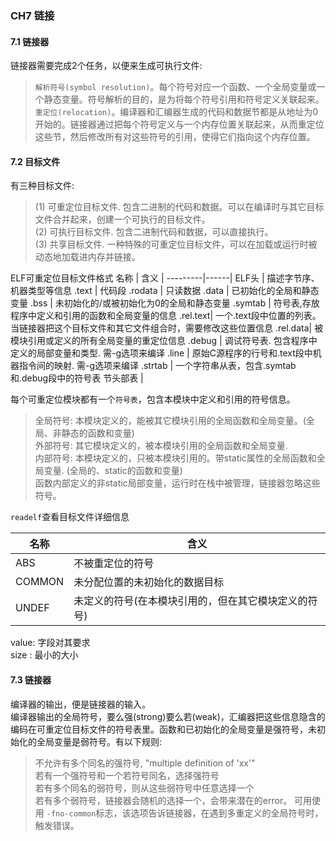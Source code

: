 ### CH7 链接

#### 7.1 链接器

链接器需要完成2个任务，以便来生成可执行文件:
> `解析符号(symbol resolution)`。每个符号对应一个函数、一个全局变量或一个静态变量。符号解析的目的，是为将每个符号引用和符号定义关联起来。<br/>
> `重定位(relocation)`。编译器和汇编器生成的代码和数据节都是从地址为0开始的。链接器通过把每个符号定义与一个内存位置关联起来，从而重定位这些节，然后修改所有对这些符号的引用，使得它们指向这个内存位置。

#### 7.2 目标文件

有三种目标文件: <br/>
> (1) 可重定位目标文件. 包含二进制的代码和数据。可以在编译时与其它目标文件合并起来，创建一个可执行的目标文件。<br/>
> (2) 可执行目标文件. 包含二进制代码和数据，可以直接执行。<br/>
> (3) 共享目标文件. 一种特殊的可重定位目标文件，可以在加载或运行时被动态地加载进内存并链接。<br/>

ELF可重定位目标文件格式
名称     | 含义 | 
---------|------|
ELF头    | 描述字节序、机器类型等信息
.text    | 代码段
.rodata  | 只读数据
.data    | 已初始化的全局和静态变量
.bss     | 未初始化的/或被初始化为0的全局和静态变量
.symtab  | 符号表,存放程序中定义和引用的函数和全局变量的信息
.rel.text| 一个.text段中位置的列表。当链接器把这个目标文件和其它文件组合时，需要修改这些位置信息
.rel.data| 被模块引用或定义的所有全局变量的重定位信息
.debug   | 调试符号表. 包含程序中定义的局部变量和类型. 需-g选项来编译
.line    | 原始C源程序的行号和.text段中机器指令间的映射. 需-g选项来编译
.strtab  | 一个字符串从表，包含.symtab和.debug段中的符号表
节头部表 |

每个可重定位模块都有一个`符号表`，包含本模块中定义和引用的符号信息。
> 全局符号: 本模块定义的，能被其它模块引用的全局函数和全局变量。(全局、非静态的函数和变量) <br/>
> 外部符号: 其它模块定义的，被本模块引用的全局函数和全局变量. <br/>
> 内部符号: 本模块定义的，只被本模块引用的。带static属性的全局函数和全局变量. (全局的、static的函数和变量)<br/>
函数内部定义的非static局部变量，运行时在栈中被管理，链接器忽略这些符号。


`readelf`查看目标文件详细信息

名称  | 含义
------|----------------|
ABS   |不被重定位的符号
COMMON|未分配位置的未初始化的数据目标
UNDEF |未定义的符号(在本模块引用的，但在其它模块定义的符号)

value: 字段对其要求 <br/>
size : 最小的大小 <br/>

#### 7.3 链接器
编译器的输出，便是链接器的输入。<br/>
编译器输出的全局符号，要么强(strong)要么若(weak)，汇编器把这些信息隐含的编码在可重定位目标文件的符号表里。函数和已初始化的全局变量是强符号，未初始化的全局变量是弱符号。有以下规则: <br/>
> 不允许有多个同名的强符号, "multiple definition of 'xx'" <br/>
> 若有一个强符号和一个若符号同名，选择强符号 <br/>
> 若有多个同名的弱符号，则从这些弱符号中任意选择一个 <br/>
若有多个弱符号，链接器会随机的选择一个，会带来潜在的error。
可用使用 `-fno-common`标志，该选项告诉链接器，在遇到多重定义的全局符号时，触发错误。


